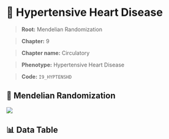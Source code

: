 # 🧪 Hypertensive Heart Disease

> **Root:** Mendelian Randomization

> **Chapter:** 9  

> **Chapter name:** Circulatory

> **Phenotype:** Hypertensive Heart Disease  

> **Code:** `I9_HYPTENSHD`

## 🧬 Mendelian Randomization  

<img src="/MR/Figures/Forward/I9_HYPTENSHD.png"/>

## 📊 Data Table

<CsvTableMRF src="/MR_Data/Forward/I9_HYPTENSHD.csv"/>
